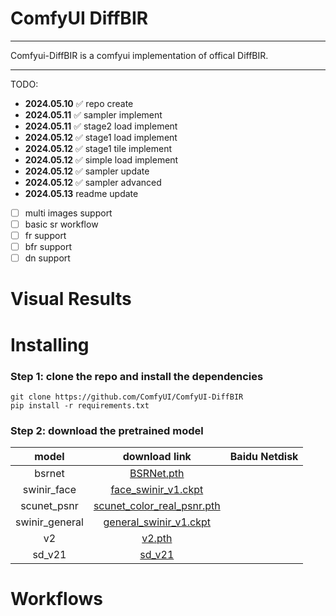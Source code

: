 # ComfyUI DiffBIR
---

Comfyui-DiffBIR is a comfyui implementation of offical DiffBIR. 

---

TODO:
- **2024.05.10** ✅ repo create
- **2024.05.11** ✅ sampler implement
- **2024.05.11** ✅ stage2 load implement
- **2024.05.12** ✅ stage1 load implement
- **2024.05.12** ✅ stage1 tile implement
- **2024.05.12** ✅ simple load implement
- **2024.05.12** ✅ sampler update
- **2024.05.12** ✅ sampler advanced
- **2024.05.13** readme update
- [ ] multi images support
- [ ] basic sr workflow
- [ ] fr support
- [ ] bfr support
- [ ] dn support

# Visual Results

# Installing
### Step 1: clone the repo and install the dependencies
`git clone https://github.com/ComfyUI/ComfyUI-DiffBIR`  
`pip install -r requirements.txt`

### Step 2: download the pretrained model

|      model     |                                                 download link                                                | Baidu Netdisk |
|:--------------:|:------------------------------------------------------------------------------------------------------------:|---------------|
|     bsrnet     | [BSRNet.pth](https://github.com/cszn/KAIR/releases/download/v1.0/BSRNet.pth)                                 |               |
|   swinir_face  | [face_swinir_v1.ckpt](https://huggingface.co/lxq007/DiffBIR/resolve/main/face_swinir_v1.ckpt)                |               |
|   scunet_psnr  | [scunet_color_real_psnr.pth](https://github.com/cszn/KAIR/releases/download/v1.0/scunet_color_real_psnr.pth) |               |
| swinir_general | [general_swinir_v1.ckpt](https://huggingface.co/lxq007/DiffBIR/resolve/main/general_swinir_v1.ckpt)          |               |
|       v2       | [v2.pth](https://huggingface.co/lxq007/DiffBIR-v2/resolve/main/v2.pth)                                       |               |
|     sd_v21     | [sd_v21](https://huggingface.co/stabilityai/stable-diffusion-2-1-base/resolve/main/v2-1_512-ema-pruned.ckpt) |               |

# Workflows